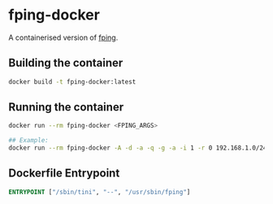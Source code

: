 # fping-docker
A containerised version of [fping](https://fping.org/).

## Building the container
```bash
docker build -t fping-docker:latest
```
## Running the container
```bash
docker run --rm fping-docker <FPING_ARGS>

## Example:
docker run --rm fping-docker -A -d -a -q -g -a -i 1 -r 0 192.168.1.0/24
```

## Dockerfile Entrypoint
```dockerfile
ENTRYPOINT ["/sbin/tini", "--", "/usr/sbin/fping"]
```
